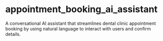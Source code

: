 # appointment_booking_ai_assistant
A conversational AI assistant that streamlines dental clinic appointment booking by using natural language to interact with users and confirm details.
